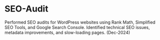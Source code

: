 # SEO-Audit
Performed SEO audits for WordPress websites using Rank Math, Simplified SEO Tools, and Google Search Console. Identified technical SEO issues, metadata improvements, and slow-loading pages. (Dec-2024)
